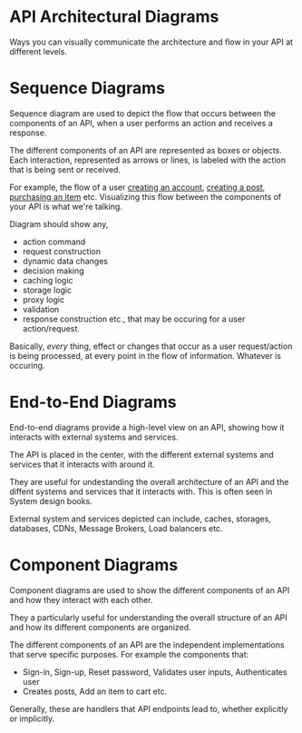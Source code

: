 # API Architectural Diagrams
Ways you can visually communicate the architecture and flow in your API at different levels.

# Sequence Diagrams
Sequence diagram are used to depict the flow that occurs between the components of an API, when a user performs an action and receives a response.

The different components of an API are represented as boxes or objects. Each interaction, represented as arrows or lines, is labeled with the action that is being sent or received.

For example, the flow of a user <u>creating an account</u>, <u>creating a post</u>, <u>purchasing an item</u> etc. Visualizing this flow between the components of your API is what we're talking.

Diagram should show any, 
- action command
- request construction
- dynamic data changes
- decision making
- caching logic
- storage logic
- proxy logic
- validation
- response construction etc., 
that may be occuring for a user action/request.

Basically, *every* thing, effect or changes that occur as a user request/action is being processed, at every point in the flow of information. Whatever is occuring.

# End-to-End Diagrams
End-to-end diagrams provide a high-level view on an API, showing how it interacts with external systems and services.

The API is placed in the center, with the different external systems and services that it interacts with around it. 

They are useful for undestanding the overall architecture of an API and the diffent systems and services that it interacts with. This is often seen in System design books.

External system and services depicted can include, caches, storages, databases, CDNs, Message Brokers, Load balancers etc.


# Component Diagrams
Component diagrams are used to show the different components of an API and how they interact with each other.

They a particularly useful for understanding the overall structure of an API and how its different components are organized.

The different components of an API are the independent implementations that serve specific purposes. For example the components that:
- Sign-in, Sign-up, Reset password, Validates user inputs, Authenticates user
- Creates posts, Add an item to cart etc.

Generally, these are handlers that API endpoints lead to, whether explicitly or implicitly.